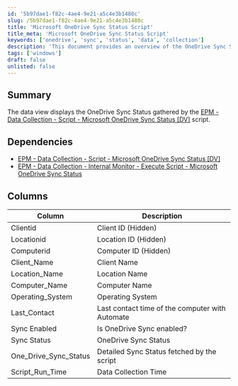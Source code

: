 ```yaml
---
id: '5b97dae1-f82c-4ae4-9e21-a5c4e3b1480c'
slug: /5b97dae1-f82c-4ae4-9e21-a5c4e3b1480c
title: 'Microsoft OneDrive Sync Status Script'
title_meta: 'Microsoft OneDrive Sync Status Script'
keywords: ['onedrive', 'sync', 'status', 'data', 'collection']
description: 'This document provides an overview of the OneDrive Sync Status data view, detailing the information gathered by the EPM script designed for monitoring OneDrive synchronization across devices. It includes dependencies and a breakdown of the columns presented in the data view.'
tags: ['windows']
draft: false
unlisted: false
---
```


## Summary

The data view displays the OneDrive Sync Status gathered by the [EPM - Data Collection - Script - Microsoft OneDrive Sync Status [DV]](<../scripts/Microsoft OneDrive Sync Status DV.md>) script.

## Dependencies

- [EPM - Data Collection - Script - Microsoft OneDrive Sync Status [DV]](<../scripts/Microsoft OneDrive Sync Status DV.md>)
- [EPM - Data Collection - Internal Monitor - Execute Script - Microsoft OneDrive Sync Status](<../monitors/Execute Script - Microsoft OneDrive Sync Status.md>)

## Columns

| Column                  | Description                                           |
|------------------------|-------------------------------------------------------|
| Clientid               | Client ID (Hidden)                                   |
| Locationid             | Location ID (Hidden)                                 |
| Computerid             | Computer ID (Hidden)                                 |
| Client_Name            | Client Name                                          |
| Location_Name          | Location Name                                        |
| Computer_Name          | Computer Name                                        |
| Operating_System       | Operating System                                     |
| Last_Contact           | Last contact time of the computer with Automate      |
| Sync Enabled           | Is OneDrive Sync enabled?                            |
| Sync Status            | OneDrive Sync Status                                 |
| One_Drive_Sync_Status  | Detailed Sync Status fetched by the script           |
| Script_Run_Time        | Data Collection Time                                  |



